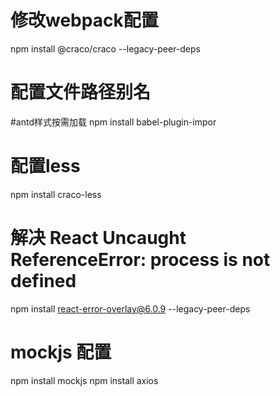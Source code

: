 # 修改webpack配置
npm install @craco/craco --legacy-peer-deps
# 配置文件路径别名

#antd样式按需加载
npm install babel-plugin-impor
# 配置less
npm install craco-less

# 解决  React Uncaught ReferenceError: process is not defined
npm install react-error-overlay@6.0.9 --legacy-peer-deps


# mockjs 配置
npm install mockjs
npm install axios

